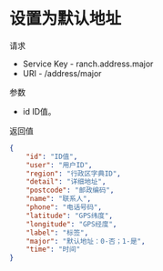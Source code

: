 # 设置为默认地址

请求
- Service Key - ranch.address.major
- URI - /address/major

参数
- id ID值。

返回值
```json
{
    "id": "ID值",
    "user": "用户ID",
    "region": "行政区字典ID",
    "detail": "详细地址",
    "postcode": "邮政编码",
    "name": "联系人",
    "phone": "电话号码",
    "latitude": "GPS纬度",
    "longitude": "GPS经度",
    "label": "标签",
    "major": "默认地址：0-否；1-是",
    "time": "时间"
}
```
